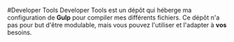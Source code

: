#Developer Tools
Developer Tools est un dépôt qui héberge ma configuration de **Gulp** pour compiler mes différents fichiers.
Ce dépôt n'a pas pour but d'être modulable, mais vous pouvez l'utiliser et l'adapter à **vos** besoins.
